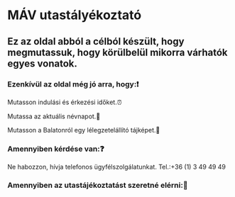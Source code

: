 # MÁV utastályékoztató

## Ez az oldal abból a célból készült, hogy megmutassuk, hogy körülbelül mikorra várhatók egyes vonatok.
### Ezenkívül az oldal még jó arra, hogy:❗

Mutasson indulási és érkezési időket.⏰

Mutassa az aktuális névnapot.📅

Mutasson a Balatonról egy lélegzetelállító tájképet.🌅

### Amennyiben kérdése van:❓

Ne habozzon, hívja telefonos ügyfélszolgálatunkat.
Tel.:+36 (1) 3 49 49 49

### Amennyiben az utastájékoztatást szeretné elérni:🔗





